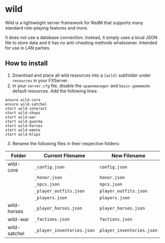 # wild
Wild is a lightweight server framework for RedM that supports many standard role-playing features and more.

It does not use a database connection. Instead, it simply uses a local JSON file to store data and it has no anti-cheating methods whatsoever. Intended for use in LAN parties.

## How to install
1. Download and place all wild resources into a `[wild]` subfolder under `resources` in your FXServer.
2. In your `server.cfg` file, disable the `spawnmanager` and `basic-gamemode` default resources. Add the following lines:
```
ensure wild-core
ensure wild-satchel
start wild-interact
start wild-shops
start wild-war
start wild-guarma
start wild-horses
start wild-emote
start wild-blips
```

3. Rename the following files in their respective folders:

| Folder          | Current Filename            | New Filename                |
|-----------------|-----------------------------|-----------------------------|
| wild-core       | `_config.json`              | `config.json`               |
|                 | `_honor.json`               | `honor.json`                |
|                 | `_npcs.json`                | `npcs.json`                 |
|                 | `_player_outfits.json`      | `player_outfits.json`       |
|                 | `_players.json`             | `players.json`              |
| wild-horses     | `_player_horses.json`       | `player_horses.json`        |
| wild-war        | `_factions.json`            | `factions.json`             |
| wild-satchel    | `_player_inventories.json`  | `player_inventories.json`   |